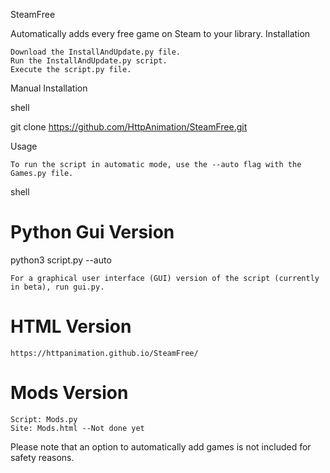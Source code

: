 SteamFree

Automatically adds every free game on Steam to your library.
Installation

    Download the InstallAndUpdate.py file.
    Run the InstallAndUpdate.py script.
    Execute the script.py file.

Manual Installation

shell

git clone https://github.com/HttpAnimation/SteamFree.git

Usage

    To run the script in automatic mode, use the --auto flag with the Games.py file.

shell

# Python Gui Version
python3 script.py --auto

    For a graphical user interface (GUI) version of the script (currently in beta), run gui.py.

# HTML Version
    https://httpanimation.github.io/SteamFree/

# Mods Version
    Script: Mods.py
    Site: Mods.html --Not done yet

Please note that an option to automatically add games is not included for safety reasons.



